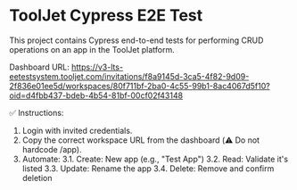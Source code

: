 # ToolJet Cypress E2E Test

This project contains Cypress end-to-end tests for performing CRUD operations on an app in the ToolJet platform.

Dashboard URL: https://v3-lts-eetestsystem.tooljet.com/invitations/f8a9145d-3ca5-4f82-9d09-2f836e01ee5d/workspaces/80f711bf-2ba0-4c55-99b1-8ac4067d5f10?oid=d4fbb437-bdeb-4b54-81bf-00cf02f43148

✅ Instructions:
1. Login with invited credentials.
2. Copy the correct workspace URL from the dashboard (⚠️ Do not hardcode /app).
3. Automate:
  3.1. Create: New app (e.g., "Test App")
  3.2. Read: Validate it's listed
  3.3. Update: Rename the app
  3.4. Delete: Remove and confirm deletion
